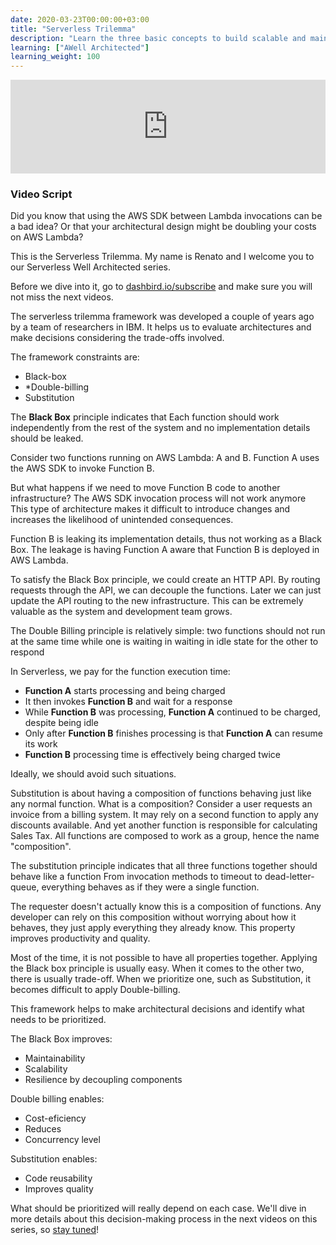 ```yaml
---
date: 2020-03-23T00:00:00+03:00
title: "Serverless Trilemma"
description: "Learn the three basic concepts to build scalable and maintainable applications on serverless backends"
learning: ["AWell Architected"]
learning_weight: 100
---
```


<iframe width="100%" height="auto" style="width: 100%; max-height: 100%; height: auto;" src="https://www.youtube.com/embed/Q4E9qUGdOd0" frameborder="0" allow="accelerometer; autoplay; encrypted-media; gyroscope; picture-in-picture" allowfullscreen></iframe>

### Video Script

Did you know that using the AWS SDK between Lambda invocations can be a bad idea? Or that your architectural design might be doubling your costs on AWS Lambda?

This is the Serverless Trilemma. My name is Renato and I welcome you to our Serverless Well Architected series.

Before we dive into it, go to [dashbird.io/subscribe](https://dashbird.io/subscribe) and make sure you will not miss the next videos.

The serverless trilemma framework was developed a couple of years ago by a team of researchers in IBM. It helps us to evaluate architectures and make decisions considering the trade-offs involved.

The framework constraints are:

* Black-box
* *Double-billing
* Substitution

The **Black Box** principle indicates that Each function should work independently from the rest of the system and no implementation details should be leaked.

Consider two functions running on AWS Lambda: A and B. Function A uses the AWS SDK to invoke Function B.

But what happens if we need to move Function B code to another infrastructure? The AWS SDK invocation process will not work anymore This type of architecture makes it difficult to introduce changes and increases the likelihood of unintended consequences.

Function B is leaking its implementation details, thus not working as a Black Box. The leakage is having Function A aware that Function B is deployed in AWS Lambda.

To satisfy the Black Box principle, we could create an HTTP API. By routing requests through the API, we can decouple the functions. Later we can just update the API routing to the new infrastructure. This can be extremely valuable as the system and development team grows.

The Double Billing principle is relatively simple: two functions should not run at the same time while one is waiting in waiting in idle state for the other to respond

In Serverless, we pay for the function execution time:

* **Function A** starts processing and being charged
* It then invokes **Function B** and wait for a response
* While **Function B** was processing, **Function A** continued to be charged, despite being idle
* Only after **Function B** finishes processing is that **Function A** can resume its work
* **Function B** processing time is effectively being charged twice

Ideally, we should avoid such situations.

Substitution is about having a composition of functions behaving just like any normal function. What is a composition? Consider a user requests an invoice from a billing system. It may rely on a second function to apply any discounts available. And yet another function is responsible for calculating Sales Tax. All functions are composed to work as a group, hence the name "composition".

The substitution principle indicates that all three functions together should behave like a function From invocation methods to timeout to dead-letter-queue, everything behaves as if they were a single function.

The requester doesn't actually know this is a composition of functions. Any developer can rely on this composition without worrying about how it behaves, they just apply everything they already know. This property improves productivity and quality.

Most of the time, it is not possible to have all properties together. Applying the Black box principle is usually easy. When it comes to the other two, there is usually trade-off. When we prioritize one, such as Substitution, it becomes difficult to apply Double-billing.

This framework helps to make architectural decisions and identify what needs to be prioritized.

The Black Box improves:
* Maintainability
* Scalability
* Resilience by decoupling components

Double billing enables:
* Cost-eficiency
* Reduces
* Concurrency level

Substitution enables:
* Code reusability
* Improves quality

What should be prioritized will really depend on each case. We'll dive in more details about this decision-making process in the next videos on this series, so [stay tuned](https://dashbird.io/subscribe)!
